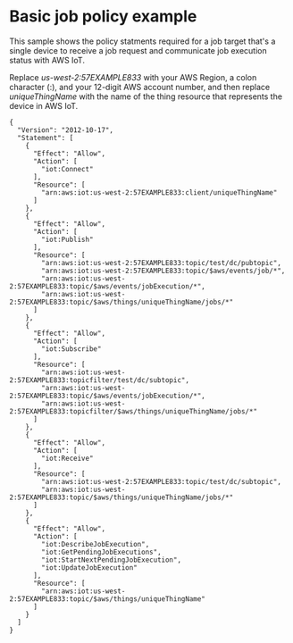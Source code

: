 # Basic job policy example<a name="basic-jobs-example"></a>

This sample shows the policy statments required for a job target that's a single device to receive a job request and communicate job execution status with AWS IoT\.

Replace *us\-west\-2:57EXAMPLE833* with your AWS Region, a colon character \(:\), and your 12\-digit AWS account number, and then replace *uniqueThingName* with the name of the thing resource that represents the device in AWS IoT\.

```
{
  "Version": "2012-10-17",
  "Statement": [
    {
      "Effect": "Allow",
      "Action": [
        "iot:Connect"
      ],
      "Resource": [
        "arn:aws:iot:us-west-2:57EXAMPLE833:client/uniqueThingName"
      ]
    },
    {
      "Effect": "Allow",
      "Action": [
        "iot:Publish"
      ],
      "Resource": [
        "arn:aws:iot:us-west-2:57EXAMPLE833:topic/test/dc/pubtopic",
        "arn:aws:iot:us-west-2:57EXAMPLE833:topic/$aws/events/job/*",
        "arn:aws:iot:us-west-2:57EXAMPLE833:topic/$aws/events/jobExecution/*",
        "arn:aws:iot:us-west-2:57EXAMPLE833:topic/$aws/things/uniqueThingName/jobs/*"
      ]
    },
    {
      "Effect": "Allow",
      "Action": [
        "iot:Subscribe"
      ],
      "Resource": [
        "arn:aws:iot:us-west-2:57EXAMPLE833:topicfilter/test/dc/subtopic",
        "arn:aws:iot:us-west-2:57EXAMPLE833:topic/$aws/events/jobExecution/*",
        "arn:aws:iot:us-west-2:57EXAMPLE833:topicfilter/$aws/things/uniqueThingName/jobs/*"
      ]
    },
    {
      "Effect": "Allow",
      "Action": [
        "iot:Receive"
      ],
      "Resource": [
        "arn:aws:iot:us-west-2:57EXAMPLE833:topic/test/dc/subtopic",
        "arn:aws:iot:us-west-2:57EXAMPLE833:topic/$aws/things/uniqueThingName/jobs/*"
      ]
    },
    {
      "Effect": "Allow",
      "Action": [
        "iot:DescribeJobExecution",
        "iot:GetPendingJobExecutions",
        "iot:StartNextPendingJobExecution",
        "iot:UpdateJobExecution"
      ],
      "Resource": [
        "arn:aws:iot:us-west-2:57EXAMPLE833:topic/$aws/things/uniqueThingName"
      ]
    }
  ]
}
```